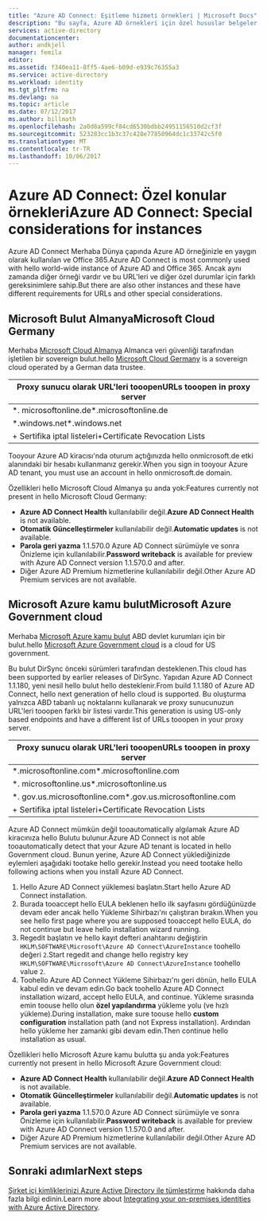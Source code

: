 ```yaml
---
title: "Azure AD Connect: Eşitleme hizmeti örnekleri | Microsoft Docs"
description: "Bu sayfa, Azure AD örnekleri için özel hususlar belgeler."
services: active-directory
documentationcenter: 
author: andkjell
manager: femila
editor: 
ms.assetid: f340ea11-8ff5-4ae6-b09d-e939c76355a3
ms.service: active-directory
ms.workload: identity
ms.tgt_pltfrm: na
ms.devlang: na
ms.topic: article
ms.date: 07/12/2017
ms.author: billmath
ms.openlocfilehash: 2a0d8a599cf84cd6530bdbb24951156510d2cf3f
ms.sourcegitcommit: 523283cc1b3c37c428e77850964dc1c33742c5f0
ms.translationtype: MT
ms.contentlocale: tr-TR
ms.lasthandoff: 10/06/2017
---
```

# <a name="azure-ad-connect-special-considerations-for-instances"></a><span data-ttu-id="f3d2a-103">Azure AD Connect: Özel konular örnekleri</span><span class="sxs-lookup"><span data-stu-id="f3d2a-103">Azure AD Connect: Special considerations for instances</span></span>
<span data-ttu-id="f3d2a-104">Azure AD Connect Merhaba Dünya çapında Azure AD örneğinizle en yaygın olarak kullanılan ve Office 365.</span><span class="sxs-lookup"><span data-stu-id="f3d2a-104">Azure AD Connect is most commonly used with hello world-wide instance of Azure AD and Office 365.</span></span> <span data-ttu-id="f3d2a-105">Ancak aynı zamanda diğer örneği vardır ve bu URL'leri ve diğer özel durumlar için farklı gereksinimlere sahip.</span><span class="sxs-lookup"><span data-stu-id="f3d2a-105">But there are also other instances and these have different requirements for URLs and other special considerations.</span></span>

## <a name="microsoft-cloud-germany"></a><span data-ttu-id="f3d2a-106">Microsoft Bulut Almanya</span><span class="sxs-lookup"><span data-stu-id="f3d2a-106">Microsoft Cloud Germany</span></span>
<span data-ttu-id="f3d2a-107">Merhaba [Microsoft Cloud Almanya](http://www.microsoft.de/cloud-deutschland) Almanca veri güvenliği tarafından işletilen bir sovereign bulut.</span><span class="sxs-lookup"><span data-stu-id="f3d2a-107">hello [Microsoft Cloud Germany](http://www.microsoft.de/cloud-deutschland) is a sovereign cloud operated by a German data trustee.</span></span>

| <span data-ttu-id="f3d2a-108">Proxy sunucu olarak URL'leri tooopen</span><span class="sxs-lookup"><span data-stu-id="f3d2a-108">URLs tooopen in proxy server</span></span> |
| --- |
| <span data-ttu-id="f3d2a-109">\*. microsoftonline.de</span><span class="sxs-lookup"><span data-stu-id="f3d2a-109">\*.microsoftonline.de</span></span> |
| <span data-ttu-id="f3d2a-110">\*.windows.net</span><span class="sxs-lookup"><span data-stu-id="f3d2a-110">\*.windows.net</span></span> |
| <span data-ttu-id="f3d2a-111">+ Sertifika iptal listeleri</span><span class="sxs-lookup"><span data-stu-id="f3d2a-111">+Certificate Revocation Lists</span></span> |

<span data-ttu-id="f3d2a-112">Tooyour Azure AD kiracısı'nda oturum açtığınızda hello onmicrosoft.de etki alanındaki bir hesabı kullanmanız gerekir.</span><span class="sxs-lookup"><span data-stu-id="f3d2a-112">When you sign in tooyour Azure AD tenant, you must use an account in hello onmicrosoft.de domain.</span></span>

<span data-ttu-id="f3d2a-113">Özellikleri hello Microsoft Cloud Almanya şu anda yok:</span><span class="sxs-lookup"><span data-stu-id="f3d2a-113">Features currently not present in hello Microsoft Cloud Germany:</span></span>

* <span data-ttu-id="f3d2a-114">**Azure AD Connect Health** kullanılabilir değil.</span><span class="sxs-lookup"><span data-stu-id="f3d2a-114">**Azure AD Connect Health** is not available.</span></span>
* <span data-ttu-id="f3d2a-115">**Otomatik Güncelleştirmeler** kullanılabilir değil.</span><span class="sxs-lookup"><span data-stu-id="f3d2a-115">**Automatic updates** is not available.</span></span>
* <span data-ttu-id="f3d2a-116">**Parola geri yazma** 1.1.570.0 Azure AD Connect sürümüyle ve sonra Önizleme için kullanılabilir.</span><span class="sxs-lookup"><span data-stu-id="f3d2a-116">**Password writeback** is available for preview with Azure AD Connect version 1.1.570.0 and after.</span></span>
* <span data-ttu-id="f3d2a-117">Diğer Azure AD Premium hizmetlerine kullanılabilir değil.</span><span class="sxs-lookup"><span data-stu-id="f3d2a-117">Other Azure AD Premium services are not available.</span></span>

## <a name="microsoft-azure-government-cloud"></a><span data-ttu-id="f3d2a-118">Microsoft Azure kamu bulut</span><span class="sxs-lookup"><span data-stu-id="f3d2a-118">Microsoft Azure Government cloud</span></span>
<span data-ttu-id="f3d2a-119">Merhaba [Microsoft Azure kamu bulut](https://azure.microsoft.com/features/gov/) ABD devlet kurumları için bir bulut.</span><span class="sxs-lookup"><span data-stu-id="f3d2a-119">hello [Microsoft Azure Government cloud](https://azure.microsoft.com/features/gov/) is a cloud for US government.</span></span>

<span data-ttu-id="f3d2a-120">Bu bulut DirSync önceki sürümleri tarafından desteklenen.</span><span class="sxs-lookup"><span data-stu-id="f3d2a-120">This cloud has been supported by earlier releases of DirSync.</span></span> <span data-ttu-id="f3d2a-121">Yapıdan Azure AD Connect 1.1.180, yeni nesil hello bulut hello desteklenir.</span><span class="sxs-lookup"><span data-stu-id="f3d2a-121">From build 1.1.180 of Azure AD Connect, hello next generation of hello cloud is supported.</span></span> <span data-ttu-id="f3d2a-122">Bu oluşturma yalnızca ABD tabanlı uç noktalarını kullanarak ve proxy sunucunuzun URL'leri tooopen farklı bir listesi vardır.</span><span class="sxs-lookup"><span data-stu-id="f3d2a-122">This generation is using US-only based endpoints and have a different list of URLs tooopen in your proxy server.</span></span>

| <span data-ttu-id="f3d2a-123">Proxy sunucu olarak URL'leri tooopen</span><span class="sxs-lookup"><span data-stu-id="f3d2a-123">URLs tooopen in proxy server</span></span> |
| --- |
| <span data-ttu-id="f3d2a-124">\*.microsoftonline.com</span><span class="sxs-lookup"><span data-stu-id="f3d2a-124">\*.microsoftonline.com</span></span> |
| <span data-ttu-id="f3d2a-125">\*. microsoftonline.us</span><span class="sxs-lookup"><span data-stu-id="f3d2a-125">\*.microsoftonline.us</span></span> |
| <span data-ttu-id="f3d2a-126">\*. gov.us.microsoftonline.com</span><span class="sxs-lookup"><span data-stu-id="f3d2a-126">\*.gov.us.microsoftonline.com</span></span> |
| <span data-ttu-id="f3d2a-127">+ Sertifika iptal listeleri</span><span class="sxs-lookup"><span data-stu-id="f3d2a-127">+Certificate Revocation Lists</span></span> |

<span data-ttu-id="f3d2a-128">Azure AD Connect mümkün değil tooautomatically algılamak Azure AD kiracınıza hello Bulutu bulunur.</span><span class="sxs-lookup"><span data-stu-id="f3d2a-128">Azure AD Connect is not able tooautomatically detect that your Azure AD tenant is located in hello Government cloud.</span></span> <span data-ttu-id="f3d2a-129">Bunun yerine, Azure AD Connect yüklediğinizde eylemleri aşağıdaki tootake hello gerekir.</span><span class="sxs-lookup"><span data-stu-id="f3d2a-129">Instead you need tootake hello following actions when you install Azure AD Connect.</span></span>

1. <span data-ttu-id="f3d2a-130">Hello Azure AD Connect yüklemesi başlatın.</span><span class="sxs-lookup"><span data-stu-id="f3d2a-130">Start hello Azure AD Connect installation.</span></span>
2. <span data-ttu-id="f3d2a-131">Burada tooaccept hello EULA beklenen hello ilk sayfasını gördüğünüzde devam eder ancak hello Yükleme Sihirbazı'nı çalıştıran bırakın.</span><span class="sxs-lookup"><span data-stu-id="f3d2a-131">When you see hello first page where you are supposed tooaccept hello EULA, do not continue but leave hello installation wizard running.</span></span>
3. <span data-ttu-id="f3d2a-132">Regedit başlatın ve hello kayıt defteri anahtarını değiştirin `HKLM\SOFTWARE\Microsoft\Azure AD Connect\AzureInstance` toohello değeri `2`.</span><span class="sxs-lookup"><span data-stu-id="f3d2a-132">Start regedit and change hello registry key `HKLM\SOFTWARE\Microsoft\Azure AD Connect\AzureInstance` toohello value `2`.</span></span>
4. <span data-ttu-id="f3d2a-133">Toohello Azure AD Connect Yükleme Sihirbazı'nı geri dönün, hello EULA kabul edin ve devam edin.</span><span class="sxs-lookup"><span data-stu-id="f3d2a-133">Go back toohello Azure AD Connect installation wizard, accept hello EULA, and continue.</span></span> <span data-ttu-id="f3d2a-134">Yükleme sırasında emin toouse hello olun **özel yapılandırma** yükleme yolu (ve hızlı yükleme).</span><span class="sxs-lookup"><span data-stu-id="f3d2a-134">During installation, make sure toouse hello **custom configuration** installation path (and not Express installation).</span></span> <span data-ttu-id="f3d2a-135">Ardından hello yükleme her zamanki gibi devam edin.</span><span class="sxs-lookup"><span data-stu-id="f3d2a-135">Then continue hello installation as usual.</span></span>

<span data-ttu-id="f3d2a-136">Özellikleri hello Microsoft Azure kamu bulutta şu anda yok:</span><span class="sxs-lookup"><span data-stu-id="f3d2a-136">Features currently not present in hello Microsoft Azure Government cloud:</span></span>

* <span data-ttu-id="f3d2a-137">**Azure AD Connect Health** kullanılabilir değil.</span><span class="sxs-lookup"><span data-stu-id="f3d2a-137">**Azure AD Connect Health** is not available.</span></span>
* <span data-ttu-id="f3d2a-138">**Otomatik Güncelleştirmeler** kullanılabilir değil.</span><span class="sxs-lookup"><span data-stu-id="f3d2a-138">**Automatic updates** is not available.</span></span>
* <span data-ttu-id="f3d2a-139">**Parola geri yazma** 1.1.570.0 Azure AD Connect sürümüyle ve sonra Önizleme için kullanılabilir.</span><span class="sxs-lookup"><span data-stu-id="f3d2a-139">**Password writeback**  is available for preview with Azure AD Connect version 1.1.570.0 and after.</span></span>
* <span data-ttu-id="f3d2a-140">Diğer Azure AD Premium hizmetlerine kullanılabilir değil.</span><span class="sxs-lookup"><span data-stu-id="f3d2a-140">Other Azure AD Premium services are not available.</span></span>

## <a name="next-steps"></a><span data-ttu-id="f3d2a-141">Sonraki adımlar</span><span class="sxs-lookup"><span data-stu-id="f3d2a-141">Next steps</span></span>
<span data-ttu-id="f3d2a-142">[Şirket içi kimliklerinizi Azure Active Directory ile tümleştirme](active-directory-aadconnect.md) hakkında daha fazla bilgi edinin.</span><span class="sxs-lookup"><span data-stu-id="f3d2a-142">Learn more about [Integrating your on-premises identities with Azure Active Directory](active-directory-aadconnect.md).</span></span>
